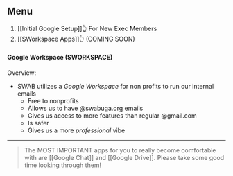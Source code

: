 ## Menu
1. [[Initial Google Setup]]👆 For New Exec Members 
2. [[SWorkspace Apps]]👆 (COMING SOON)

#### Google Workspace (SWORKSPACE)

Overview:
- SWAB utilizes a *Google Workspace* for non profits to run our internal emails
	- Free to nonprofits
	- Allows us to have @swabuga.org emails
	- Gives us access to more features than regular @gmail.com
	- Is safer
	- Gives us a more *professional* vibe

---
>The MOST IMPORTANT apps for you to really become comfortable with are [[Google Chat]] and [[Google Drive]].
>Please take some good time looking through them!




